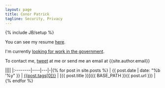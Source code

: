 ```yaml
---
layout: page
title: Conor Patrick
tagline: Security, Privacy
---
```


{% include JB/setup %}

You can see my resume [here](/resume).
                            
I'm currently [looking for work in the government](/work).

To contact me, [tweet](https://twitter.com/_conorpp) at me or send me an email at {{site.author.email}}


||||
|:--------|----|---|-|{% for post in site.posts %}
| <span class="nowrap">{{ post.date | date: "%b '%y" }}</span> | [{{post.tags[0]}}]({{BASE_PATH}}/tags.html#{{post.tags[0]}}) | [{{ post.title }}]({{ BASE_PATH }}{{ post.url }}) |{% endfor %}


